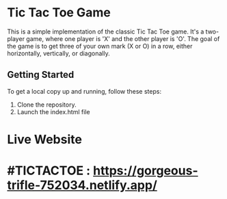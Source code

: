 # Tic Tac Toe Game

This is a simple implementation of the classic Tic Tac Toe game. It's a two-player game, where one player is 'X' and the other player is 'O'. The goal of the game is to get three of your own mark (X or O) in a row, either horizontally, vertically, or diagonally.

## Getting Started

To get a local copy up and running, follow these steps: 
1. Clone the repository.
2. Launch the index.html file

# Live Website 

# #TICTACTOE : https://gorgeous-trifle-752034.netlify.app/

